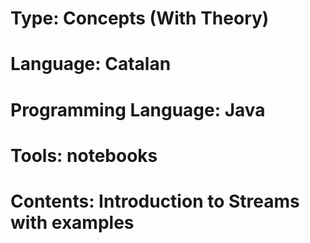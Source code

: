 # Type: Concepts (With Theory)
# Language: Catalan
# Programming Language: Java
# Tools: notebooks
# Contents: Introduction to Streams with examples
